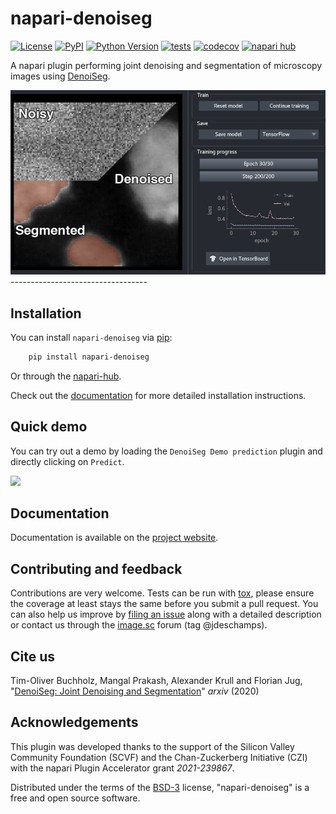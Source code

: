 # napari-denoiseg

[![License](https://img.shields.io/pypi/l/napari-denoiseg.svg?color=green)](https://github.com/juglab/napari-denoiseg/raw/main/LICENSE)
[![PyPI](https://img.shields.io/pypi/v/napari-denoiseg.svg?color=green)](https://pypi.org/project/napari-denoiseg)
[![Python Version](https://img.shields.io/pypi/pyversions/napari-denoiseg.svg?color=green)](https://python.org)
[![tests](https://github.com/juglab/napari-denoiseg/workflows/build/badge.svg)](https://github.com/juglab/napari-denoiseg/actions)
[![codecov](https://codecov.io/gh/juglab/napari-denoiseg/branch/main/graph/badge.svg)](https://codecov.io/gh/juglab/napari-denoiseg)
[![napari hub](https://img.shields.io/endpoint?url=https://api.napari-hub.org/shields/napari-denoiseg)](https://napari-hub.org/plugins/napari-denoiseg)

A napari plugin performing joint denoising and segmentation of microscopy images using [DenoiSeg](https://github.com/juglab/DenoiSeg).

<img src="https://raw.githubusercontent.com/juglab/napari-denoiseg/master/docs/images/example.png" width="800" />
----------------------------------

## Installation

You can install `napari-denoiseg` via [pip]:
```bash
    pip install napari-denoiseg
```
Or through the [napari-hub](https://napari.org/stable/plugins/find_and_install_plugin.html).


Check out the [documentation](https://juglab.github.io/napari-denoiseg/installation.html) for more detailed installation 
instructions. 


## Quick demo

You can try out a demo by loading the `DenoiSeg Demo prediction` plugin and directly clicking on `Predict`.


<img src="https://raw.githubusercontent.com/juglab/napari-denoiseg/master/docs/images/????????.gif" width="800" />


## Documentation

Documentation is available on the [project website](https://juglab.github.io/napari-denoiseg/).


## Contributing and feedback

Contributions are very welcome. Tests can be run with [tox], please ensure
the coverage at least stays the same before you submit a pull request. You can also 
help us improve by [filing an issue] along with a detailed description or contact us
through the [image.sc](https://forum.image.sc/) forum (tag @jdeschamps).


## Cite us


Tim-Oliver Buchholz, Mangal Prakash, Alexander Krull and Florian Jug, "[DenoiSeg: Joint Denoising and Segmentation](https://arxiv.org/abs/2005.02987)" _arxiv_ (2020)


## Acknowledgements

This plugin was developed thanks to the support of the Silicon Valley Community Foundation (SCVF) and the 
Chan-Zuckerberg Initiative (CZI) with the napari Plugin Accelerator grant _2021-239867_.


Distributed under the terms of the [BSD-3] license,
"napari-denoiseg" is a free and open source software.

[napari]: https://github.com/napari/napari
[Cookiecutter]: https://github.com/audreyr/cookiecutter
[@napari]: https://github.com/napari
[MIT]: http://opensource.org/licenses/MIT
[BSD-3]: http://opensource.org/licenses/BSD-3-Clause
[GNU GPL v3.0]: http://www.gnu.org/licenses/gpl-3.0.txt
[GNU LGPL v3.0]: http://www.gnu.org/licenses/lgpl-3.0.txt
[Apache Software License 2.0]: http://www.apache.org/licenses/LICENSE-2.0
[Mozilla Public License 2.0]: https://www.mozilla.org/media/MPL/2.0/index.txt
[cookiecutter-napari-plugin]: https://github.com/napari/cookiecutter-napari-plugin

[filing an issue]: https://github.com/juglab/napari-denoiseg/issues

[napari]: https://github.com/napari/napari
[tox]: https://tox.readthedocs.io/en/latest/
[pip]: https://pypi.org/project/pip/
[PyPI]: https://pypi.org/
